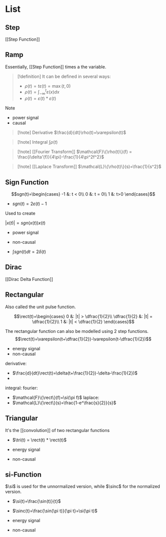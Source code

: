   $\DeclareMathOperator{\rect}{rect}$

# List
## Step
[[Step Function]]

## Ramp
Essentially, [[Step Function]] times a the variable.

> [!definition]
> It can be defined in several ways:
> 
> - $\rho(t)=t\varepsilon(t)=\max(t, 0)$
> - $\rho(t)=\int_{-\infty}^t\varepsilon(x)dx$
> - $\rho(t)=\varepsilon(t)*\varepsilon(t)$

> [!note]
> - power signal
> - causal

> [!note] Derivative
> $\frac{d}{dt}\rho(t)=\varepsilon(t)$

> [!note] Integral
> $\int \rho(t)$

> [!note] [[Fourier Transform]]
> $\mathcal{F}\{\rho(t)\}(f) = \frac{i\delta'(f)}{4\pi}-\frac{1}{4\pi^2f^2}$

> [!note] [[Laplace Transform]]
> $\mathcal{L}\{\rho(t)\}(s)=\frac{1}{s^2}$
## Sign Function
$$sgn(t)=\begin{cases}
-1 &: t < 0\\
0 &: t = 0\\
1 &: t>0
\end{cases}$$

- $sgn(t) = 2\varepsilon(t)-1$

Used to create 

$|x(t)| = sgn(x(t))x(t)$


- power signal
- non-causal



- $\int sgn(t)dt = 2\delta(t)$


## Dirac
[[Dirac Delta Function]]


## Rectangular
Also called the unit pulse function.

$$\rect(t)=\begin{cases}
0 &: |t| > \dfrac{1}{2}\\
\dfrac{1}{2} &: |t| = \dfrac{1}{2}\\
1 &: |t| < \dfrac{1}{2}
\end{cases}$$

The rectangular function can also be modelled using 2 step functions.
$$\rect(t)=\varepsilon(t+\dfrac{1}{2})-\varepsilon(t-\dfrac{1}{2})$$

- energy signal
- non-causal

derivative:
- $\frac{d}{dt}\rect(t)=\delta(t+\frac{1}{2})-\delta-\frac{1}{2})$
- 
integral:
fourier:
- $\mathcal{F}\{\rect\}(f)=\si(\pi f)$
laplace:
- $\mathcal{L}\{\rect\}(s)=\frac{1-e^\frac{s}{2}}{s}$

## Triangular

It's the [[convolution]] of two rectangular functions
- $\tri(t) = \rect(t) * \rect(t)$


- energy signal
- non-causal
## si-Function

$\si$ is used for the unnormalized version, while $\sinc$
 for the normalized version.
 - $\si(t)=\frac{\sin(t)}{t}$
 - $\sinc(t)=\frac{\sin(\pi t)}{\pi t}=\si(\pi t)$
 
- energy signal
- non-causal